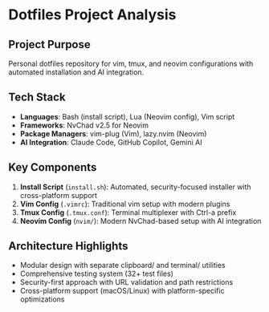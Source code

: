 # Dotfiles Project Analysis

## Project Purpose
Personal dotfiles repository for vim, tmux, and neovim configurations with automated installation and AI integration.

## Tech Stack
- **Languages**: Bash (install script), Lua (Neovim config), Vim script
- **Frameworks**: NvChad v2.5 for Neovim
- **Package Managers**: vim-plug (Vim), lazy.nvim (Neovim)
- **AI Integration**: Claude Code, GitHub Copilot, Gemini AI

## Key Components
1. **Install Script** (`install.sh`): Automated, security-focused installer with cross-platform support
2. **Vim Config** (`.vimrc`): Traditional vim setup with modern plugins
3. **Tmux Config** (`.tmux.conf`): Terminal multiplexer with Ctrl-a prefix
4. **Neovim Config** (`nvim/`): Modern NvChad-based setup with AI integration

## Architecture Highlights
- Modular design with separate clipboard/ and terminal/ utilities
- Comprehensive testing system (32+ test files)
- Security-first approach with URL validation and path restrictions
- Cross-platform support (macOS/Linux) with platform-specific optimizations